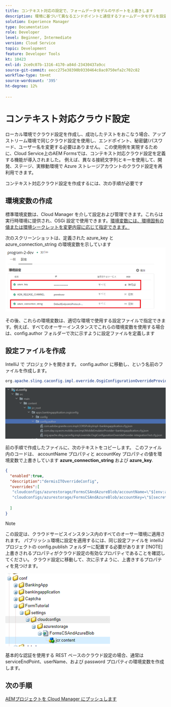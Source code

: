 ```yaml
---
title: コンテキスト対応の設定で、フォームデータモデルのサポートを上書きします
description: 環境に基づいて異なるエンドポイントと通信するフォームデータモデルを設定します。
solution: Experience Manager
type: Documentation
role: Developer
level: Beginner, Intermediate
version: Cloud Service
topic: Development
feature: Developer Tools
kt: 10423
exl-id: 2ce0c07b-1316-4170-a84d-23430437a9cc
source-git-commit: eecc275e38390b9330464c8ac0750efa2c702c82
workflow-type: tm+mt
source-wordcount: '395'
ht-degree: 12%

---
```


# コンテキスト対応クラウド設定

ローカル環境でクラウド設定を作成し、成功したテストをおこなう場合、アップストリーム環境で同じクラウド設定を使用し、エンドポイント、秘密鍵/パスワード、ユーザー名を変更する必要はありません。 この使用例を実現するために、Cloud Service上のAEM Formsでは、コンテキスト対応クラウド設定を定義する機能が導入されました。
例えば、異なる接続文字列とキーを使用して、開発、ステージ、実稼動環境で Azure ストレージアカウントのクラウド設定を再利用できます。

コンテキスト対応クラウド設定を作成するには、次の手順が必要です

## 環境変数の作成

標準環境変数は、Cloud Manager を介して設定および管理できます。これらは実行時環境に提供され、OSGi 設定で使用できます。[環境変数には、環境固有の値または環境シークレットを変更内容に応じて指定できます。](https://experienceleague.adobe.com/docs/experience-manager-cloud-service/content/implementing/using-cloud-manager/environment-variables.html?lang=en)



次のスクリーンショットは、定義された azure_key と azure_connection_string の環境変数を示しています
![environment_variables](assets/environment-variables.png)

その後、これらの環境変数は、適切な環境で使用する設定ファイルで指定できます。例えば、すべてのオーサーインスタンスでこれらの環境変数を使用する場合は、config.author フォルダーで次に示すように設定ファイルを定義します

## 設定ファイルを作成

IntelliJ で プロジェクトを開きます。 config.author に移動し、という名前のファイルを作成します。

```java
org.apache.sling.caconfig.impl.override.OsgiConfigurationOverrideProvider-integrationTest.cfg.json
```

![config.author](assets/config-author.png)

前の手順で作成したファイルに、次のテキストをコピーします。 このファイル内のコードは、 accountName プロパティと accountKey プロパティの値を環境変数で上書きしています **azure_connection_string** および **azure_key**.

```json
{
  "enabled":true,
  "description":"dermisITOverrideConfig",
  "overrides":[
   "cloudconfigs/azurestorage/FormsCSAndAzureBlob/accountName=\"$[env:azure_connection_string]\"",
   "cloudconfigs/azurestorage/FormsCSAndAzureBlob/accountKey=\"$[secret:azure_key]\""

  ]
}
```

>[!NOTE]
>
>この設定は、クラウドサービスインスタンス内のすべてのオーサー環境に適用されます。 パブリッシュ環境に設定を適用するには、同じ設定ファイルを intelliJ プロジェクトの config.publish フォルダーに配置する必要があります
>[!NOTE]
> 上書きされるプロパティがクラウド設定の有効なプロパティであることを確認してください。 クラウド設定に移動して、次に示すように、上書きするプロパティを見つけます。

![cloud-config-property](assets/cloud-config-properties.png)

基本的な認証を使用する REST ベースのクラウド設定の場合、通常は serviceEndPoint、userName、および password プロパティの環境変数を作成します。

## 次の手順

[AEMプロジェクトを Cloud Manager にプッシュします](./push-project-to-cloud-manager-git.md)
